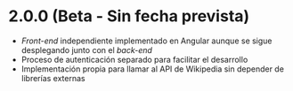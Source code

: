 # 2.0.0 (Beta - Sin fecha prevista)
- _Front-end_ independiente implementado en Angular aunque se sigue desplegando junto con el _back-end_
- Proceso de autenticación separado para facilitar el desarrollo
- Implementación propia para llamar al API de Wikipedia sin depender de librerías externas
